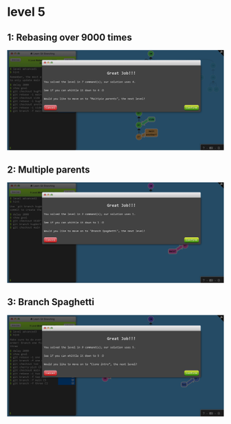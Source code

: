 # level 5

## 1: Rebasing over 9000 times
![alt text](image-15.png) 

## 2: Multiple parents
![alt text](image-16.png)

## 3: Branch Spaghetti
![alt text](image-17.png)